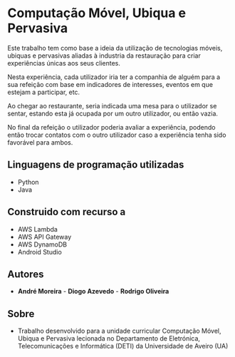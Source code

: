 # Computação Móvel, Ubiqua e Pervasiva

Este trabalho tem como base a ideia da utilização de tecnologias móveis, ubiquas e pervasivas aliadas à industria da restauração para criar experiências únicas aos seus clientes.

Nesta experiência, cada utilizador iria ter a companhia de alguém para a sua refeição com base em indicadores de interesses, eventos em que estejam a participar, etc.

Ao chegar ao restaurante, seria indicada uma mesa para o utilizador se sentar, estando esta já ocupada por um outro utilizador, ou então vazia.

No final da refeição o utilizador poderia avaliar a experiência, podendo então trocar contatos com o outro utilizador caso a experiência tenha sido favorável para ambos.

## Linguagens de programação utilizadas

* Python
* Java

## Construido com recurso a

* AWS Lambda
* AWS API Gateway
* AWS DynamoDB
* Android Studio

## Autores

* **André Moreira** - **Diogo Azevedo** - **Rodrigo Oliveira**

## Sobre

* Trabalho desenvolvido para a unidade curricular Computação Móvel, Ubiqua e Pervasiva lecionada no Departamento de Eletrónica, Telecomunicações e Informática (DETI) da Universidade de Aveiro (UA)

